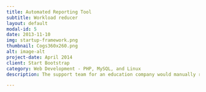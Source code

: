 ```yaml
---
title: Automated Reporting Tool
subtitle: Workload reducer
layout: default
modal-id: 5
date: 2013-11-10
img: startup-framework.png
thumbnail: Cogs360x260.png
alt: image-alt
project-date: April 2014
client: Start Bootstrap
category: Web Development - PHP, MySQL, and Linux
description: The support team for an education company would manually run reports, attach them, and email them to the schools. We built an automated reporting tool to do the task for them, and saved 200 people hours per year. This increased the effectiveness of the support team, and gave the schools greater transparency. 

---
```

